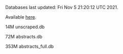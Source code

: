Databases last updated: Fri Nov  5 21:20:12 UTC 2021. 

Available [here](https://github.com/cbeauhilton/ash-db/releases).

14M	unscraped.db

72M	abstracts.db

353M	abstracts_full.db

